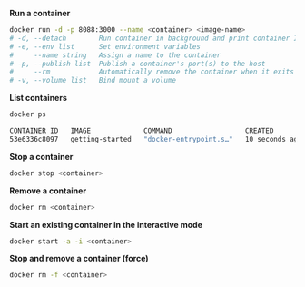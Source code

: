 **Run a container**
```sh
docker run -d -p 8088:3000 --name <container> <image-name>
# -d, --detach        Run container in background and print container ID
# -e, --env list      Set environment variables
#     --name string   Assign a name to the container
# -p, --publish list  Publish a container's port(s) to the host
#     --rm            Automatically remove the container when it exits
# -v, --volume list   Bind mount a volume
```

**List containers**
```sh
docker ps

CONTAINER ID   IMAGE             COMMAND                  CREATED          STATUS         PORTS                                       NAMES
53e6336c8097   getting-started   "docker-entrypoint.s…"   10 seconds ago   Up 9 seconds   0.0.0.0:3000->3000/tcp, :::3000->3000/tcp   crazy_dirac
```

**Stop a container**
```sh
docker stop <container>
```

**Remove a container**
```sh
docker rm <container>
```

**Start an existing container in the interactive mode**
```sh
docker start -a -i <container>
```

**Stop and remove a container (force)**
```sh
docker rm -f <container>
```
